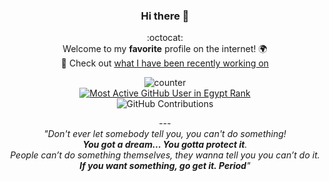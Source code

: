 

<!--
**kerolloz/kerolloz** is a ✨ _special_ ✨ repository because its `README.md` (this file) appears on your GitHub profile.

Here are some ideas to get you started:

- 🌱 I’m currently learning ...
- 👯 I’m looking to collaborate on ...
- 🤔 I’m looking for help with ...
- 💬 Ask me about ...
- 📫 How to reach me: ...
- 😄 Pronouns: ...
- ⚡ Fun fact: ...
-->

<div align="center">
  
### Hi there 👋
:octocat:  
Welcome to my **favorite** profile on the internet! 🌍  
:telescope: Check out [what I have been recently working on](#js-contribution-activity)

![counter](https://enq2tsi38eur1vl.m.pipedream.net)  
[![Most Active GitHub User in Egypt Rank](https://en2bnd5v3totrva.m.pipedream.net)](https://commits.top/egypt)  
![GitHub Contributions](https://github-readme-stats.vercel.app/api?username=kerolloz&show_icons=true&title_color=fff&icon_color=79ff97&text_color=9f9f9f&bg_color=151515)

  <span>---</span>
  <br>
  <i>"Don't ever let somebody tell you, you can't do something! <br><b>You got a dream… You gotta protect it</b>.<br> People can’t do something themselves, they wanna tell you you can’t do it. <br><b>If you want something, go get it. Period</b>"</i>
  
</div>

